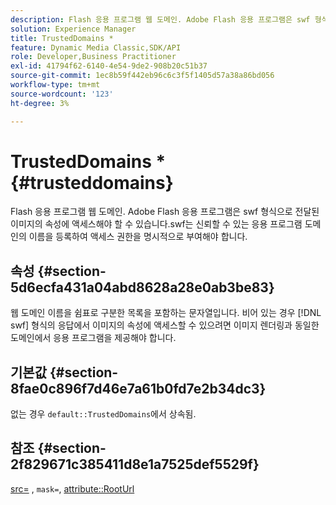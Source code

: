 ```yaml
---
description: Flash 응용 프로그램 웹 도메인. Adobe Flash 응용 프로그램은 swf 형식으로 전달된 이미지의 속성에 액세스해야 할 수 있습니다.swf는 신뢰할 수 있는 응용 프로그램 도메인의 이름을 등록하여 액세스 권한을 명시적으로 부여해야 합니다.
solution: Experience Manager
title: TrustedDomains *
feature: Dynamic Media Classic,SDK/API
role: Developer,Business Practitioner
exl-id: 41794f62-6140-4e54-9de2-908b20c51b37
source-git-commit: 1ec8b59f442eb96c6c3f5f1405d57a38a86bd056
workflow-type: tm+mt
source-wordcount: '123'
ht-degree: 3%

---
```


# TrustedDomains *{#trusteddomains}

Flash 응용 프로그램 웹 도메인. Adobe Flash 응용 프로그램은 swf 형식으로 전달된 이미지의 속성에 액세스해야 할 수 있습니다.swf는 신뢰할 수 있는 응용 프로그램 도메인의 이름을 등록하여 액세스 권한을 명시적으로 부여해야 합니다.

## 속성 {#section-5d6ecfa431a04abd8628a28e0ab3be83}

웹 도메인 이름을 쉼표로 구분한 목록을 포함하는 문자열입니다. 비어 있는 경우 [!DNL swf] 형식의 응답에서 이미지의 속성에 액세스할 수 있으려면 이미지 렌더링과 동일한 도메인에서 응용 프로그램을 제공해야 합니다.

## 기본값 {#section-8fae0c896f7d46e7a61b0fd7e2b34dc3}

없는 경우 `default::TrustedDomains`에서 상속됨.

## 참조 {#section-2f829671c385411d8e1a7525def5529f}

[src=](../../../../../ir-api/http-protocol/image-rendering-api-ref/c-ir-http-protocol-ref/c-ir-http-protocol-command-reference/r-ir-src.md#reference-62c98abad22149d68d405ed6aaff8272) ,  `mask=`,  [attribute::RootUrl](../../../../../ir-api/material-cat/image-rendering-api-ref/c-ir-material-catalog/c-ir-attributes-reference/r-ir-rooturl.md#reference-b8d706a573814802bd6794223cc78402)

